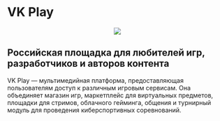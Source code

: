 # VK Play

<p align="center"> <img src="https://vkplay.ru/hotbox/gem_static/leela/v1.24.65/logo-vkplay.svg?r=3437a93350bcc640d57d4b5599ef50c3"> </img> </p>

Российская площадка для любителей игр, разработчиков и авторов контента
---
VK Play — мультимедийная платформа, предоставляющая пользователям доступ к различным игровым сервисам. Она объединяет магазин игр, маркетплейс для виртуальных предметов, площадки для стримов, облачного гейминга, общения и турнирный модуль для проведения киберспортивных соревнований. 
